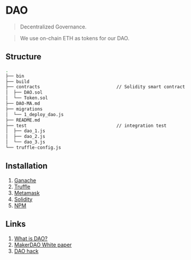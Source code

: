 # DAO

> Decentralized Governance.

> We use on-chain ETH as tokens for our DAO.

## Structure
```zsh
.
├── bin
├── build
├── contracts                             // Solidity smart contract
│  ├── DAO.sol
│  └── Token.sol
├── DAO-MA.md
├── migrations
│  └── 1_deploy_dao.js
├── README.md
├── test                                  // integration test
│  ├── dao_1.js
│  ├── dao_2.js
│  └── dao_3.js
└── truffle-config.js
```

## Installation
1. [Ganache](https://trufflesuite.com/ganache/)
2. [Truffle](https://trufflesuite.com/)
3. [Metamask](https://metamask.io/)
4. [Solidity]()
5. [NPM](https://www.npmjs.com)
## Links

1. [What is DAO?](https://www.investopedia.com/tech/what-dao/)
2. [MakerDAO White paper](https://makerdao.com/en/whitepaper/#abstract)
3. [DAO hack](https://www.gemini.com/cryptopedia/the-dao-hack-makerdao)

